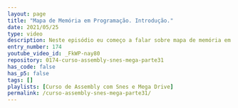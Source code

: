 ```yaml
---
layout: page
title: "Mapa de Memória em Programação. Introdução."
date: 2021/05/25
type: video
description: Neste episódio eu começo a falar sobre mapa de memória em programação. Isso aparece sempre que vamos programar em consoles antigos ou mesmo muitas placas de hoje em dia.
entry_number: 174
youtube_video_id: _FkWP-nay80
repository: 0174-curso-assembly-snes-mega-parte31
has_code: false
has_p5: false
tags: []
playlists: [Curso de Assembly com Snes e Mega Drive]
permalink: /curso-assembly-snes-mega-parte31/
---
```


